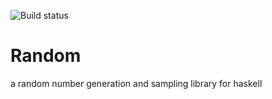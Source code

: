 ![Build status](https://travis-ci.org/cartazio/random.svg?branch=master)

# Random

a random number generation and sampling library for haskell

